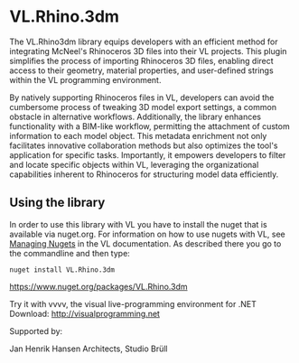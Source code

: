 # VL.Rhino.3dm

The VL.Rhino3dm library equips developers with an efficient method for integrating McNeel's Rhinoceros 3D files into their VL projects. This plugin simplifies the process of importing Rhinoceros 3D files, enabling direct access to their geometry, material properties, and user-defined strings within the VL programming environment.

By natively supporting Rhinoceros files in VL, developers can avoid the cumbersome process of tweaking 3D model export settings, a common obstacle in alternative workflows. Additionally, the library enhances functionality with a BIM-like workflow, permitting the attachment of custom information to each model object. This metadata enrichment not only facilitates innovative collaboration methods but also optimizes the tool's application for specific tasks. Importantly, it empowers developers to filter and locate specific objects within VL, leveraging the organizational capabilities inherent to Rhinoceros for structuring model data efficiently.

## Using the library
In order to use this library with VL you have to install the nuget that is available via nuget.org. For information on how to use nugets with VL, see [Managing Nugets](https://thegraybook.vvvv.org/reference/hde/managing-nugets.html) in the VL documentation. As described there you go to the commandline and then type:

    nuget install VL.Rhino.3dm

https://www.nuget.org/packages/VL.Rhino.3dm


Try it with vvvv, the visual live-programming environment for .NET  
Download: http://visualprogramming.net


Supported by:

Jan Henrik Hansen Architects,
Studio Brüll
